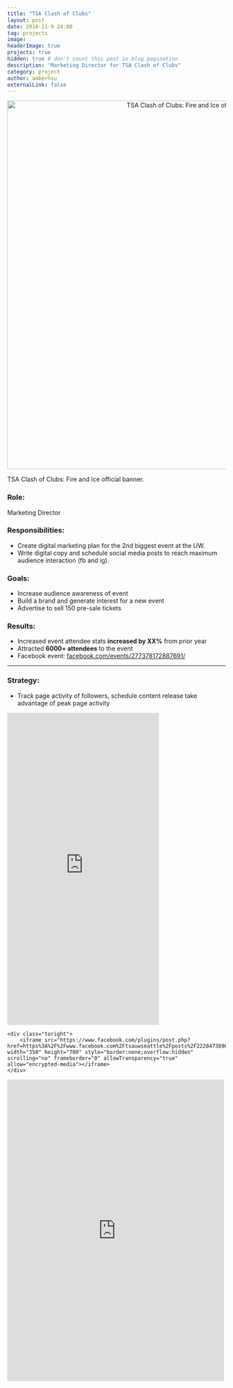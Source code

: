 ```yaml
---
title: "TSA Clash of Clubs"
layout: post
date: 2018-11-9 24:00
tag: projects
image:
headerImage: true
projects: true
hidden: true # don't count this post in blog pagination
description: "Marketing Director for TSA Clash of Clubs"
category: project
author: amberhsu
externalLink: false
---
```


<p align="center">
<img class="image" src="https://amberhsuu.github.io/assets/images/tsacoc.jpg" alt="TSA Clash of Clubs: Fire and Ice official banner." width="850"/>
<figcaption class="caption">TSA Clash of Clubs: Fire and Ice official banner.</figcaption>
</p>

### Role: 
Marketing Director

### Responsibilities:
- Create digital marketing plan for the 2nd biggest event at the UW.
- Write digital copy and schedule social media posts to reach maximum audience interaction (fb and ig).

### Goals:
- Increase audience awareness of event
- Build a brand and generate interest for a new event
- Advertise to sell 150 pre-sale tickets

### Results:
- Increased event attendee stats **increased by XX%** from prior year
- Attracted **6000+ attendees** to the event
- Facebook event: [facebook.com/events/277378172887691/](https://www.facebook.com/events/277378172887691/)

---

### Strategy:
- Track page activity of followers, schedule content release take advantage of peak page activity

<div class="side-by-side">
    <div class="toleft">
        <iframe src="https://www.facebook.com/plugins/post.php?href=https%3A%2F%2Fwww.facebook.com%2Ftsauwseattle%2Fposts%2F2224631694273853&width=350" width="350" height="719" style="border:none;overflow:hidden" scrolling="no" frameborder="0" allowTransparency="true" allow="encrypted-media"></iframe>
    </div>

    <div class="toright">
        <iframe src="https://www.facebook.com/plugins/post.php?href=https%3A%2F%2Fwww.facebook.com%2Ftsauwseattle%2Fposts%2F2228473890556300&width=350" width="350" height="700" style="border:none;overflow:hidden" scrolling="no" frameborder="0" allowTransparency="true" allow="encrypted-media"></iframe>
    </div>
</div>

<iframe src="https://www.facebook.com/plugins/post.php?href=https%3A%2F%2Fwww.facebook.com%2Ftsauwseattle%2Fphotos%2Fa.379292032141171%2F2216217308448625%2F%3Ftype%3D3&width=500" width="500" height="695" style="border:none;overflow:hidden" scrolling="no" frameborder="0" allowTransparency="true" allow="encrypted-media"></iframe>